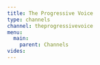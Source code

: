 ```yaml
---
title: The Progressive Voice
type: channels
channel: theprogressivevoice
menu:
  main:
    parent: Channels
vides:
---
```


